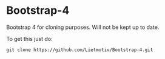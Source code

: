 # Bootstrap-4
Bootstrap 4 for cloning purposes. Will not be kept up to date.


To get this just do:
~~~~
git clone https://github.com/Lietmotiv/Bootstrap-4.git

~~~~
